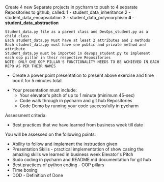 Create 4 new Separate projects in pycharm to push to 4 separate Repositories to github, called:
1 - student_data_inheritance
2 - student_data_encapsulation
3 - student_data_polymorphism
**4 - student_data_abstraction**

```Create two python files and one READEME.md in each Repository
Student_data.py file as a parent class and DevOps_student.py as a child class
Each student_data.py Must have at least 2 attributes and 2 methods
Each student_data.py must have one public and private method and attribute
Student_data.py must be imported in devops_student.py to implement each oop pillar in their respective Repositories
NOTE: ONLY ONE OOP PILLAR'S FUNCTIONALITY NEEDS TO BE ACHIEVED IN EACH REPO AS PER THEIR NAMES
```
* Create a power point presentation to present above exercise and time box it for 5 minutes total.
- Your presentation must include:
    - Your elevator's pitch of up to 1 minute (minimum 45-sec)
    - Code walk through in pycharm and git hub Repositories
    - Code Demo by running your code successfully in pycharm

Assessment criteria:
- Best practices that we have learned from business week till date

You will be assessed on the following points:
- Ability to follow and implement the instruction given
- Presentation Skills - practical implementation of show casing the amazing skills we learned in business week
Elevator's Pitch
- Sudo coding in pycharm and README.md documentation for git hub
- Best practices of python coding - OOP pillars
- Time boxing
- DOD - Definition of Done